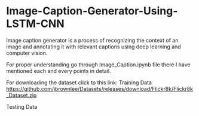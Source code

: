 # Image-Caption-Generator-Using-LSTM-CNN
Image caption generator is a process of recognizing the context of an image and annotating it with relevant captions using deep learning and computer vision.

For proper understanding go through Image_Caption.ipynb file there I have mentioned each and every points in detail. 

For downloading the dataset click to this link:
Training Data 
https://github.com/jbrownlee/Datasets/releases/download/Flickr8k/Flickr8k_Dataset.zip

Testing Data 



